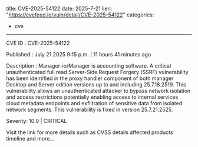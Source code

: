  
title: CVE-2025-54122
date: 2025-7-21
lien: "https://cvefeed.io/vuln/detail/CVE-2025-54122"
categories:
  - cve
---

CVE ID : CVE-2025-54122

Published :  July 21
2025
9:15 p.m. | 11 hours
41 minutes ago

Description : Manager-io/Manager is accounting software. A critical unauthenticated full read Server-Side Request Forgery (SSRF) vulnerability has been identified in the proxy handler component of both manager Desktop and Server edition versions up to and including 25.7.18.2519. This vulnerability allows an unauthenticated attacker to bypass network isolation and access restrictions
potentially enabling access to internal services
cloud metadata endpoints
and exfiltration of sensitive data from isolated network segments. This vulnerability is fixed in version 25.7.21.2525.

Severity: 10.0 | CRITICAL

Visit the link for more details
such as CVSS details
affected products
timeline
and more...
